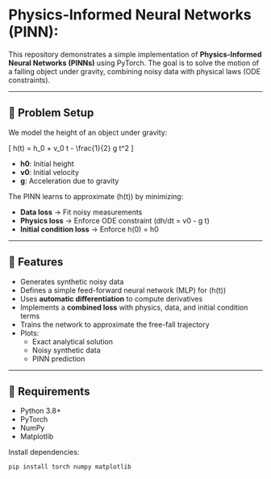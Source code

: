 # Physics-Informed Neural Networks (PINN):

This repository demonstrates a simple implementation of **Physics-Informed Neural Networks (PINNs)** using PyTorch. The goal is to solve the motion of a falling object under gravity, combining noisy data with physical laws (ODE constraints).

---

## 🔹 Problem Setup

We model the height of an object under gravity:

\[
h(t) = h_0 + v_0 t - \frac{1}{2} g t^2
\]

- **h0**: Initial height  
- **v0**: Initial velocity  
- **g**: Acceleration due to gravity  

The PINN learns to approximate \(h(t)\) by minimizing:  
- **Data loss** → Fit noisy measurements  
- **Physics loss** → Enforce ODE constraint (dh/dt = v0 - g t)  
- **Initial condition loss** → Enforce h(0) = h0  

---

## 🔹 Features

- Generates synthetic noisy data  
- Defines a simple feed-forward neural network (MLP) for \(h(t)\)  
- Uses **automatic differentiation** to compute derivatives  
- Implements a **combined loss** with physics, data, and initial condition terms  
- Trains the network to approximate the free-fall trajectory  
- Plots:
  - Exact analytical solution  
  - Noisy synthetic data  
  - PINN prediction  

---

## 🔹 Requirements

- Python 3.8+  
- PyTorch  
- NumPy  
- Matplotlib  

Install dependencies:  

```bash
pip install torch numpy matplotlib
